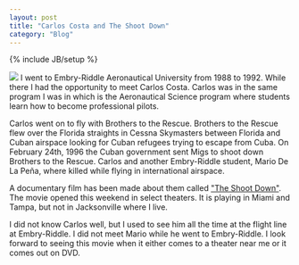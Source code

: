 ```yaml
---
layout: post
title: "Carlos Costa and The Shoot Down"
category: "Blog"
---
```

{% include JB/setup %}

![](http://www.fekke.com/blog/images/carloscosta.jpg) I went to Embry-Riddle Aeronautical University from 1988 to 1992\. While there I had the opportunity to meet Carlos Costa. Carlos was in the same program I was in which is the Aeronautical Science program where students learn how to become professional pilots.

Carlos went on to fly with Brothers to the Rescue. Brothers to the Rescue flew over the Florida straights in Cessna Skymasters between Florida and Cuban airspace looking for Cuban refugees trying to escape from Cuba. On February 24th, 1996 the Cuban government sent Migs to shoot down Brothers to the Rescue. Carlos and another Embry-Riddle student, Mario De La Peña, where killed while flying in international airspace.

A documentary film has been made about them called ["The Shoot Down"](http://www.theshootdown.com/shootdownweb/index.php). The movie opened this weekend in select theaters. It is playing in Miami and Tampa, but not in Jacksonville where I live.

I did not know Carlos well, but I used to see him all the time at the flight line at Embry-Riddle. I did not meet Mario while he went to Embry-Riddle. I look forward to seeing this movie when it either comes to a theater near me or it comes out on DVD.